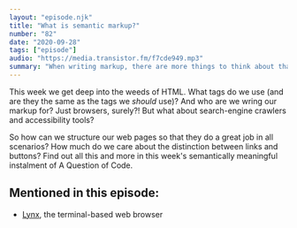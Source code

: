 ```yaml
---
layout: "episode.njk"
title: "What is semantic markup?"
number: "82"
date: "2020-09-28"
tags: ["episode"]
audio: "https://media.transistor.fm/f7cde949.mp3"
summary: "When writing markup, there are more things to think about than you might expect."
---
```


This week we get deep into the weeds of HTML. What tags do we use (and are they the same as the tags we *should* use)? And who are we wring our markup for? Just browsers, surely?! But what about search-engine crawlers and accessibility tools?

So how can we structure our web pages so that they do a great job in all scenarios? How much do we care about the distinction between links and buttons? Find out all this and more in this week's semantically meaningful instalment of A Question of Code.

## Mentioned in this episode:

* [Lynx](https://lynx.browser.org/), the terminal-based web browser